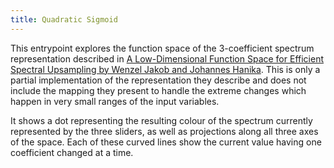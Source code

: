 ```yaml
---
title: Quadratic Sigmoid
---
```

This entrypoint explores the function space of the 3-coefficient spectrum representation described in [A Low-Dimensional Function Space for Efficient Spectral Upsampling by Wenzel Jakob and Johannes Hanika](https://onlinelibrary.wiley.com/doi/10.1111/cgf.13626). This is only a partial implementation of the representation they describe and does not include the mapping they present to handle the extreme changes which happen in very small ranges of the input variables.

It shows a dot representing the resulting colour of the spectrum currently represented by the three sliders, as well as projections along all three axes of the space. Each of these curved lines show the current value having one coefficient changed at a time.